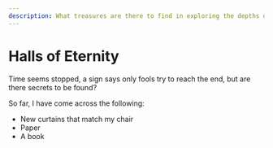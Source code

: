 ```yaml
---
description: What treasures are there to find in exploring the depths of the Halls?
---
```


# Halls of Eternity

Time seems stopped, a sign says only fools try to reach the end, but are there secrets to be found?

So far, I have come across the following:

* New curtains that match my chair
* Paper
* A book


